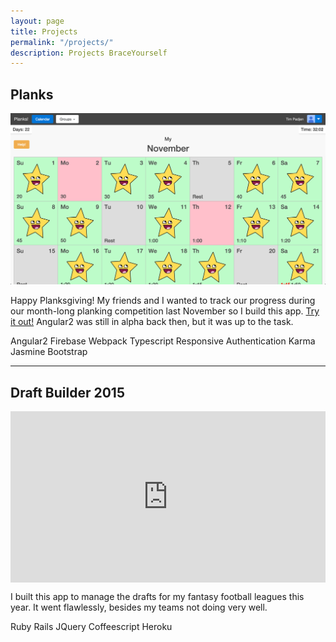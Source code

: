 ```yaml
---
layout: page
title: Projects
permalink: "/projects/"
description: Projects BraceYourself
---
```


## Planks

<div class="icons">
  <a class="github ext" href="https://github.com/tpadjen/planks"><i class="fa fa-github"></i></a>
  <a class="web ext" href="https://planks.firebaseapp.com"><i class="fa fa-link"></i></a>
</div>

<div class="jumbo" style="width: 100%;">
  <a href="https://planks.firebaseapp.com"><img src="/public/img/planks.png" alt="Planks"></a>
</div>

Happy Planksgiving! My friends and I wanted to track our progress during our month-long planking competition last November so I build this app. [Try it out!](https:planks.firebaseapp.com) Angular2 was still in alpha back then, but it was up to the task.

<div class="tags"><span class="tag">Angular2</span> <span class="tag">Firebase</span> <span class="tag">Webpack</span> <span class="tag">Typescript</span> <span class="tag">Responsive</span> <span class="tag">Authentication</span> <span class="tag">Karma</span> <span class="tag">Jasmine</span> <span class="tag">Bootstrap</span></div>
<hr>

## Draft Builder 2015

<div class="icons">
  <a class="github ext" href="https://github.com/tpadjen/draft-builder2015"><i class="fa fa-github"></i></a>
</div>

<div class="jumbo" style="width: 100%; height: 0px; position: relative; padding-bottom: 54.381%;"><iframe src="https://streamable.com/e/mdy7" frameborder="0" allowfullscreen webkitallowfullscreen mozallowfullscreen scrolling="no" style="width: 100%; height: 100%; position: absolute;"></iframe></div>

I built this app to manage the drafts for my fantasy football leagues this year. It went flawlessly, besides my teams not doing very well.

<div class="tags"><span class="tag">Ruby</span> <span class="tag">Rails</span> <span class="tag">JQuery</span> <span class="tag">Coffeescript</span> <span class="tag">Heroku</span></div>